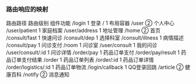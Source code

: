 ### 路由响应的映射
路由路径	路由级别	组件功能
/login	1	登录
/	1	布局容器
/user	②	个人中心
/user/patient	1	家庭档案
/user/address	1	地址管理
/home	②	首页
/consult/fast	1	快速问诊
/consult/dep	1	选择科室
/consult/illness	1	病情描述
/consult/pay	1	问诊支付
/room	1	问诊室
/user/consult	1	我的问诊
/user/consult/:id	1	问诊详情
/order/pay	1	药品订单支付
/order/pay/result	1	药品订单支付结果
/order	1	药品订单列表
/order/:id	1	药品订单详情
/order/logistics/:id	1	药品订单物流
/login/callback	1	QQ登录回跳
/article	②	健康百科
/notify	②	消息通知

